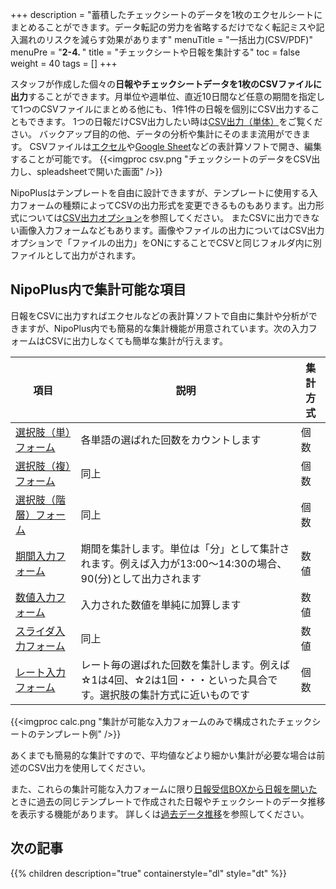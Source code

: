 +++
description = "蓄積したチェックシートのデータを1枚のエクセルシートにまとめることができます。データ転記の労力を省略するだけでなく転記ミスや記入漏れのリスクを減らす効果があります"
menuTitle = "一括出力(CSV/PDF)"
menuPre = "<b>2-4. </b>"
title = "チェックシートや日報を集計する"
toc = false
weight = 40
tags = []
+++


スタッフが作成した個々の**日報やチェックシートデータを1枚のCSVファイルに出力**することができます。月単位や週単位、直近10日間など任意の期間を指定して1つのCSVファイルにまとめる他にも、1件1件の日報を個別にCSV出力することもできます。
1つの日報だけCSV出力したい時は[CSV出力（単体）](/report/read/csv/)をご覧ください。
バックアップ目的の他、データの分析や集計にそのまま流用ができます。
CSVファイルは[エクセル](https://www.microsoft.com/ja-jp/microsoft-365/excel)や[Google Sheet](https://www.google.com/intl/ja_jp/sheets/about/)などの表計算ソフトで開き、編集することが可能です。
{{<imgproc csv.png "チェックシートのデータをCSV出力し、spleadsheetで開いた画面" />}}

NipoPlusはテンプレートを自由に設計できますが、テンプレートに使用する入力フォームの種類によってCSVの出力形式を変更できるものもあります。出力形式については[CSV出力オプション](/report/totalling/csvoption/)を参照してください。
またCSVに出力できない画像入力フォームなどもあります。画像やファイルの出力についてはCSV出力オプションで「ファイルの出力」をONにすることでCSVと同じフォルダ内に別ファイルとして出力がされます。

## NipoPlus内で集計可能な項目

日報をCSVに出力すればエクセルなどの表計算ソフトで自由に集計や分析ができますが、NipoPlus内でも簡易的な集計機能が用意されています。次の入力フォームはCSVに出力しなくても簡単な集計が行えます。

|項目|説明|集計方式|
|---|---|---|
|[選択肢（単）フォーム](/org/groupsetting/template/select/)|各単語の選ばれた回数をカウントします|個数|
|[選択肢（複）フォーム](/org/groupsetting/template/select2/)|同上|個数|
|[選択肢（階層）フォーム](/org/groupsetting/template/selectcalc/)|同上|個数|
|[期間入力フォーム](/org/groupsetting/template/datetimes/)|期間を集計します。単位は「分」として集計されます。例えば入力が13:00〜14:30の場合、90(分)として出力されます|数値|
|[数値入力フォーム](/org/groupsetting/template/math/)|入力された数値を単純に加算します|数値|
|[スライダ入力フォーム](/org/groupsetting/template/step/)|同上|数値|
|[レート入力フォーム](/org/groupsetting/template/rate/)|レート毎の選ばれた回数を集計します。例えば☆1は4回、☆2は1回・・・といった具合です。選択肢の集計方式に近いものです|個数|

{{<imgproc calc.png "集計が可能な入力フォームのみで構成されたチェックシートのテンプレート例" />}}

あくまでも簡易的な集計ですので、平均値などより細かい集計が必要な場合は前述のCSV出力を使用してください。

また、これらの集計可能な入力フォームに限り[日報受信BOXから日報を開いた](/report/read/)ときに過去の同じテンプレートで作成された日報やチェックシートのデータ推移を表示する機能があります。
詳しくは[過去データ推移](/report/read/analytics/)を参照してください。


## 次の記事

{{% children description="true" containerstyle="dl" style="dt" %}}
